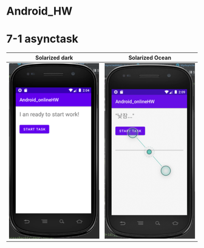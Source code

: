 # Android_HW
# 7-1 asynctask
Solarized dark             |  Solarized Ocean
:-------------------------:|:-------------------------:
![7-1process(1)](./img/7_1(1).png)| ![7-1process(1)](./img/7_1(2).png) | ![7-1process(1)](./img/7_1(3).png)
